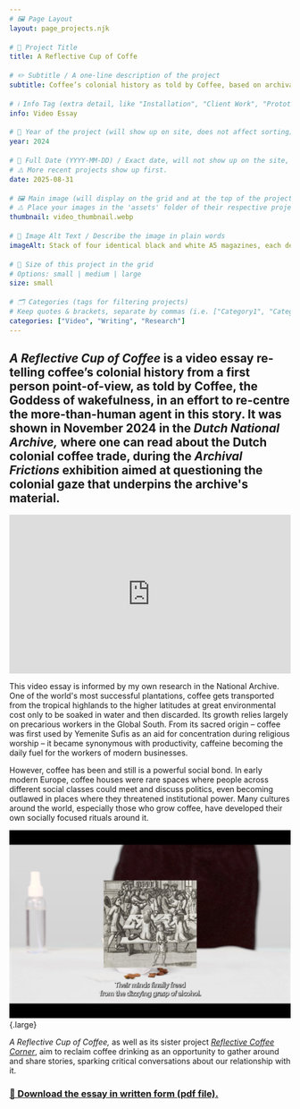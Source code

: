 ```yaml
---
# 🖼️ Page Layout
layout: page_projects.njk

# 📌 Project Title
title: A Reflective Cup of Coffe

# ✏️ Subtitle / A one-line description of the project
subtitle: Coffee’s colonial history as told by Coffee, based on archival research.

# ℹ️ Info Tag (extra detail, like "Installation", "Client Work", "Prototype"). Keep this short, usually 1–2 words
info: Video Essay

# 📅 Year of the project (will show up on site, does not affect sorting)
year: 2024

# 📆 Full Date (YYYY-MM-DD) / Exact date, will not show up on the site, only for sorting
# ⚠️ More recent projects show up first.
date: 2025-08-31

# 🖼️ Main image (will display on the grid and at the top of the project page)
# ⚠️ Place your images in the 'assets' folder of their respective projects
thumbnail: video_thumbnail.webp

# 💬 Image Alt Text / Describe the image in plain words
imageAlt: Stack of four identical black and white A5 magazines, each decorated with differently coloured stickers.

# 📏 Size of this project in the grid
# Options: small | medium | large
size: small

# 🗂️ Categories (tags for filtering projects)
# Keep quotes & brackets, separate by commas (i.e. ["Category1", "Category2", "Category3"])
categories: ["Video", "Writing", "Research"]
---
```


## _A Reflective Cup of Coffee_ is a video essay re-telling coffee’s colonial history from a first person point-of-view, as told by Coffee, the Goddess of wakefulness, in an effort to re-centre the more-than-human agent in this story. It was shown in November 2024 in the _Dutch National Archive,_ where one can read about the Dutch colonial coffee trade, during the _Archival Frictions_ exhibition aimed at questioning the colonial gaze that underpins the archive's material.

<div class="vimeo" style="padding:56.25% 0 0 0;position:relative;"><iframe src="https://player.vimeo.com/video/1116551887?badge=0&amp;autopause=0&amp;player_id=0&amp;app_id=58479" frameborder="0" allow="autoplay; fullscreen; picture-in-picture; clipboard-write; encrypted-media; web-share" referrerpolicy="strict-origin-when-cross-origin" style="position:absolute;top:0;left:0;width:100%;height:100%;" title="A Reflective Cup of Coffee"></iframe></div><script src="https://player.vimeo.com/api/player.js"></script>

This video essay is informed by my own research in the National Archive. One of the world's most successful plantations, coffee gets transported from the tropical highlands to the higher latitudes at great environmental cost only to be soaked in water and then discarded. Its growth relies largely on precarious workers in the Global South. From its sacred origin – coffee was first used by Yemenite Sufis as an aid for concentration during religious worship – it became synonymous with productivity, caffeine becoming the daily fuel for the workers of modern businesses. 

However, coffee has been and still is a powerful social bond. In early modern Europe, coffee houses were rare spaces where people across different social classes could meet and discuss politics, even becoming outlawed in places where they threatened institutional power. Many cultures around the world, especially those who grow coffee, have developed their own socially focused rituals around it. 

![Still from video essay showing a drawing of a lively room of men in an early modern European context.](assets/video_still.jpg " "){.large}

_A Reflective Cup of Coffee,_ as well as its sister project [_Reflective Coffee Corner_](/projects/2025_reflective_coffee_corner), aim to reclaim coffee drinking as an opportunity to gather around and share stories, sparking critical conversations about our relationship with it.

### [🔗 Download the essay in written form (pdf file).](assets/reflective-cup-of-coffee.pdf)